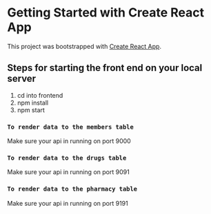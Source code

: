 # Getting Started with Create React App

This project was bootstrapped with [Create React App](https://github.com/facebook/create-react-app).

## Steps for starting the front end on your local server
1. cd into frontend
2. npm install
3. npm start


### `To render data to the members table`
Make sure your api in running on port 9000

### `To render data to the drugs table`
Make sure your api in running on port 9091

### `To render data to the pharmacy table`
Make sure your api in running on port 9191
